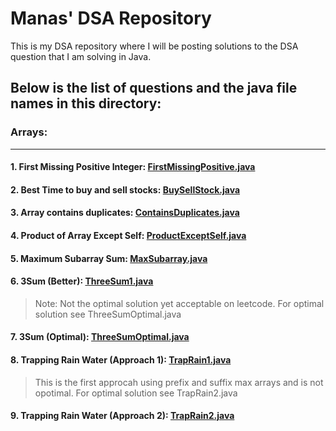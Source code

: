 # Manas' DSA Repository
This is my DSA repository where I will be posting solutions to the DSA question that I am solving in Java.

## Below is the list of questions and the java file names in this directory:
### Arrays:
---
#### 1. First Missing Positive Integer: [FirstMissingPositive.java](https://github.com/themanaskumar/DataStructure-Algorithms/blob/main/Arrays/FirstMissingPositive.java)

#### 2. Best Time to buy and sell stocks: [BuySellStock.java](https://github.com/themanaskumar/DataStructure-Algorithms/blob/main/Arrays/BuySellStock.java)

#### 3. Array contains duplicates: [ContainsDuplicates.java](https://github.com/themanaskumar/DataStructure-Algorithms/blob/main/Arrays/ContainsDuplicates.java)

#### 4. Product of Array Except Self: [ProductExceptSelf.java](https://github.com/themanaskumar/DataStructure-Algorithms/blob/main/Arrays/ProductExceptSelf.java)

#### 5. Maximum Subarray Sum: [MaxSubarray.java](https://github.com/themanaskumar/DataStructure-Algorithms/blob/main/Arrays/MaxSubarray.java)

#### 6. 3Sum (Better): [ThreeSum1.java](https://github.com/themanaskumar/DataStructure-Algorithms/blob/main/Arrays/ThreeSum1.java)
> Note: Not the optimal solution yet acceptable on leetcode. For optimal solution see ThreeSumOptimal.java

#### 7. 3Sum (Optimal): [ThreeSumOptimal.java](https://github.com/themanaskumar/DataStructure-Algorithms/blob/main/Arrays/ThreeSumOptimal.java)

#### 8. Trapping Rain Water (Approach 1): [TrapRain1.java](https://github.com/themanaskumar/DataStructure-Algorithms/blob/main/Arrays/TrapRain1.java)
> This is the first approcah using prefix and suffix max arrays and is not opotimal. For optimal solution see TrapRain2.java

#### 9. Trapping Rain Water (Approach 2): [TrapRain2.java](https://github.com/themanaskumar/DataStructure-Algorithms/blob/main/Arrays/TrapRain2.java)